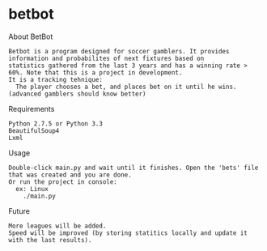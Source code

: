betbot
======

About BetBot

    Betbot is a program designed for soccer gamblers. It provides information and probabilites of next fixtures based on
    statistics gathered from the last 3 years and has a winning rate > 60%. Note that this is a project in development.
    It is a tracking tehnique:
      The player chooses a bet, and places bet on it until he wins. (advanced gamblers should know better)

Requirements

    Python 2.7.5 or Python 3.3
    BeautifulSoup4
    Lxml

Usage

    Double-click main.py and wait until it finishes. Open the 'bets' file that was created and you are done.
    Or run the project in console:
      ex: Linux
        ./main.py
      
Future

    More leagues will be added.
    Speed will be improved (by storing statitics locally and update it with the last results).
  
  
